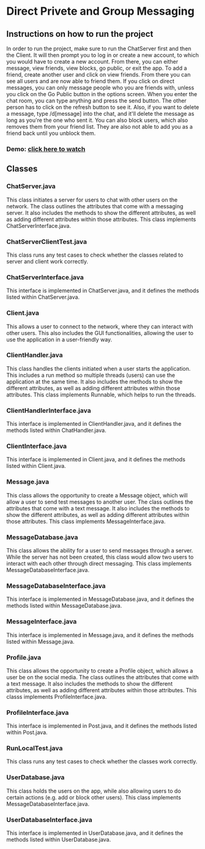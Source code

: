 # Direct Privete and Group Messaging #

## Instructions on how to run the project ##
In order to run the project, make sure to run the ChatServer first and then the Client. It will then prompt you to log in or create a new account, to which you would have to create a new account. From there, you can either message, view friends, view blocks, go public, or exit the app. To add a friend, create another user and click on view friends. From there you can see all users and are now able to friend them. If you click on direct messages, you can only message people who you are friends with, unless you click on the Go Public button in the options screen. When you enter the chat room, you can type anything and press the send button. The other person has to click on the refresh button to see it. Also, if you want to delete a message, type /d[message] into the chat, and it'll delete the message as long as you're the one who sent it. You can also block users, which also removes them from your friend list. They are also not able to add you as a friend back until you unblock them.
### Demo: [click here to watch](https://youtu.be/Y5FoG9Gjpi0)

## Classes ##

### ChatServer.java ###

This class initiates a server for users to chat with other users on the network. The class outlines the attributes that come with a messaging server. It also includes the methods to show the different attributes, as well as adding different attributes within those attributes. This class implements ChatServerInterface.java.

### ChatServerClientTest.java ###

This class runs any test cases to check whether the classes related to server and client work correctly.

### ChatServerInterface.java ###

This interface is implemented in ChatServer.java, and it defines the methods listed within ChatServer.java.

### Client.java ###

This allows a user to connect to the network, where they can interact with other users. This also includes the GUI functionalities, allowing the user to use the application in a user-friendly way.

### ClientHandler.java ###

This class handles the clients initiated when a user starts the application. This includes a run method so multiple threads (users) can use the application at the same time. It also includes the methods to show the different attributes, as well as adding different attributes within those attributes. This class implements Runnable, which helps to run the threads.

### ClientHandlerInterface.java ###

This interface is implemented in ClientHandler.java, and it defines the methods listed within ChatHandler.java.

### ClientInterface.java ###

This interface is implemented in Client.java, and it defines the methods listed within Client.java.

### Message.java ###

This class allows the opportunity to create a Message object, which will allow a user to send test messages to another user. The class outlines the attributes that come with a text message. It also includes the methods to show the different attributes, as well as adding different attributes within those attributes. This class implements MessageInterface.java.

### MessageDatabase.java ###

This class allows the ability for a user to send messages through a server. While the server has not been created, this class would allow two users to interact with each other through direct messaging. This class implements MessageDatabaseInterface.java.

### MessageDatabaseInterface.java ###

This interface is implemented in MessageDatabase.java, and it defines the methods listed within MessageDatabase.java.

### MessageInterface.java ###

This interface is implemented in Message.java, and it defines the methods listed within Message.java.

### Profile.java ###

This class allows the opportunity to create a Profile object, which allows a user be on the social media. The class outlines the attributes that come with a text message. It also includes the methods to show the different attributes, as well as adding different attributes within those attributes. This classs implements ProfileInterface.java.

### ProfileInterface.java ###

This interface is implemented in Post.java, and it defines the methods listed within Post.java.

### RunLocalTest.java ###

This class runs any test cases to check whether the classes work correctly.

### UserDatabase.java ###

This class holds the users on the app, while also allowing users to do certain actions (e.g. add or block other users). This class implements MessageDatabaseInterface.java.

### UserDatabaseInterface.java ###

This interface is implemented in UserDatabase.java, and it defines the methods listed within UserDatabase.java.
